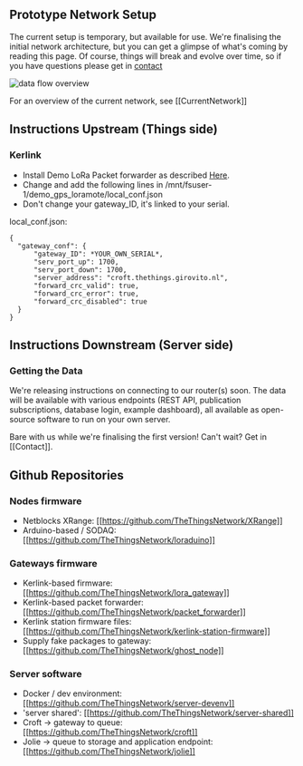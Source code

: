 ## Prototype Network Setup

The current setup is temporary, but available for use.
We're finalising the initial network architecture, but
you can get a glimpse of what's coming by reading this page.
Of course, things will break and evolve over time, so
if you have questions please get in [contact](Contact)

![data flow overview](imgs/ttn_prototype_data_flow.png)

For an overview of the current network, see
[[CurrentNetwork]]


## Instructions Upstream (Things side)
### Kerlink
* Install Demo LoRa Packet forwarder as described [Here](http://wikikerlink.fr/lora-station/doku.php?id=wiki:semtech#demo_lora_packet_forwarderready-to-use_package).
* Change and add the following lines in /mnt/fsuser-1/demo_gps_loramote/local_conf.json
* Don't change your gateway_ID, it's linked to your serial.

local_conf.json:

	{
	  "gateway_conf": {
	      "gateway_ID": *YOUR_OWN_SERIAL*,
		  "serv_port_up": 1700,
		  "serv_port_down": 1700,
		  "server_address": "croft.thethings.girovito.nl",
		  "forward_crc_valid": true,
		  "forward_crc_error": true,
		  "forward_crc_disabled": true
	  }
	}


## Instructions Downstream (Server side)
### Getting the Data
We're releasing instructions on connecting to our router(s) soon. The data will be available with various endpoints (REST API, publication subscriptions, database login, example dashboard), all available as open-source software to run on your own server.

Bare with us while we're finalising the first version! Can't wait? Get in [[Contact]].


## Github Repositories

### Nodes firmware
* Netblocks XRange: [[https://github.com/TheThingsNetwork/XRange]]
* Arduino-based / SODAQ: [[https://github.com/TheThingsNetwork/loraduino]]

### Gateways firmware
* Kerlink-based firmware: [[https://github.com/TheThingsNetwork/lora_gateway]]
* Kerlink-based packet forwarder: [[https://github.com/TheThingsNetwork/packet_forwarder]]
* Kerlink station firmware files: [[https://github.com/TheThingsNetwork/kerlink-station-firmware]]
* Supply fake packages to gateway: [[https://github.com/TheThingsNetwork/ghost_node]]

### Server software
* Docker / dev environment: [[https://github.com/TheThingsNetwork/server-devenv]]
* 'server shared': [[https://github.com/TheThingsNetwork/server-shared]]
* Croft -> gateway to queue: [[https://github.com/TheThingsNetwork/croft]]
* Jolie -> queue to storage and application endpoint: [[https://github.com/TheThingsNetwork/jolie]]